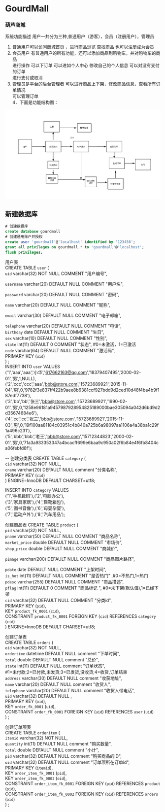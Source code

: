 # GourdMall
### 葫芦商城     
系统功能描述 用户一共分为三种,普通用户（游客），会员（注册用户），管理员<br>
1. 普通用户可以访问商城首页 ，进行商品浏览 查找商品 也可以注册成为会员<br>
2. 会员用户 有普通用户的所有功能，还可以添加商品到购物车，并对购物车的商品<br>
进行操作 可以下订单 可以进如个人中心 修改自己的个人信息 可以对没有支付的订单<br>
进行支付或取消<br>
3.  管理员是平台的后台管理者 可以进行商品上下架，修改商品信息，查看所有订单情况<br>
 可以管理订单 <br>
4．下面是功能结构图：<br>

![](img/功能流程图.jpg)

##  新建数据库

```sql
# 创建数据库
create database gourdmall
# 创建通用账户并授权
create user 'gourdmall'@'localhost' identified by '123456';
grant all privileges on gourdmall.* to 'gourdmall'@'localhost';
flush privileges;
```

用户表    
CREATE TABLE `user` (    
  `uid` varchar(32) NOT NULL COMMENT "用户编号",  
      
  `username` varchar(20) DEFAULT NULL COMMENT "用户名",  
     	  	
  `password` varchar(20) DEFAULT NULL COMMENT "密码",  
  	  
  `name` varchar(20) DEFAULT NULL COMMENT "昵称",	  
       		
  `email` varchar(30) DEFAULT NULL COMMENT "电子邮箱",     
     			
  `telephone` varchar(20) DEFAULT NULL COMMENT "电话",    		  
  `birthday` date DEFAULT NULL COMMENT "生日",    
  `sex` varchar(10) DEFAULT NULL COMMENT "性别",	     	  
  `state` int(11) DEFAULT 0 COMMENT "状态", #0=未激活，1=已激活  
  `code` varchar(64) DEFAULT NULL COMMENT "激活码",	    	
  PRIMARY KEY (`uid`)    
) ;   
INSERT INTO `user` VALUES      
('1','aaa','aaa','小华','617662163@qq.com','18379407495','2000-02-01','男',1,NULL),        
('2','ccc','ccc','aaa','bbb@store.com','15723689921','2015-11-04','男',0,'9782f3e837ff422b9aee8b6381ccf927bdd9d2ced10d48f4ba4b9f187edf7738'),     
('3','bb','bb','张三','bbb@store.com','15723689921','1990-02-01','男',0,'1258e96181a9457987928954825189000bae305094a042d6bd9d2d35674684e6'),     
('4','cc','cc','张三','bbb@store.com','15723689921','2015-11-03','男',0,'19f100aa81184c03951c4b840a725b6a98097aa1106a4a38ba1c29f1a496c231'),     
('5','bbb','bbb','老王','bbb@store.com','15712344823','2000-02-01','男',0,'71a3a933353347a4bcacff699e6baa9c950a02f6b84e4f6fb8404ca06febfd6f');     
   
   
--  创建分类表
CREATE TABLE `category` (  
  `cid` varchar(32) NOT NULL,   
  `cname` varchar(20) DEFAULT NULL comment "分类名称",	  
  PRIMARY KEY (`cid`)   
) ENGINE=InnoDB DEFAULT CHARSET=utf8;    
   
 INSERT INTO `category` VALUES   
 ('1','手机数码'),('2','电脑办公'),  
 ('3','家具家居'),('4','鞋靴箱包'),  
 ('5','图书音像'),('6','母婴孕婴'),  
 ('7','运动户外'),('8','汽车用品'); 
 
 创建商品表
 CREATE TABLE `product` (   
   `pid` varchar(32) NOT NULL,    
   `pname` varchar(50) DEFAULT NULL COMMENT "商品名称",   
   `market_price` double DEFAULT NULL COMMENT "市场价",	  
   `shop_price` double DEFAULT NULL COMMENT "商城价",   	 
   
   `pimage` varchar(200) DEFAULT NULL COMMENT "商品图片路径",	   
   
   `pdate` date DEFAULT NULL COMMENT "上架时间",   
   `is_hot` int(11) DEFAULT NULL COMMENT "是否热门" ,#0=不热门,1=热门    
   `pdesc` varchar(255) DEFAULT NULL COMMENT "商品描述",    
   `pflag` int(11) DEFAULT 0 COMMENT "商品标记 ",	#0=未下架(默认值),1=已经下架    
   `cid` varchar(32) DEFAULT NULL COMMENT "分类id",	 	   
   PRIMARY KEY (`pid`),    
   KEY `product_fk_0001` (`cid`),   
   CONSTRAINT `product_fk_0001` FOREIGN KEY (`cid`) REFERENCES `category` (`cid`)    
 ) ENGINE=InnoDB DEFAULT CHARSET=utf8;    
 
 创建订单表   
 CREATE TABLE `orders` (   
   `oid` varchar(32) NOT NULL,    
   `ordertime` datetime DEFAULT NULL comment "下单时间",	     
   `total` double DEFAULT NULL comment "总价",   
   `state` int(11) DEFAULT NULL comment "订单状态",  	      
   			#1=未付款;2=已付款,未发货;3=已发货,没收货;4=收货,订单结束   
   `address` varchar(30) DEFAULT NULL comment "收获地址",   
   `name` varchar(20) DEFAULT NULL comment "收货人",    
   `telephone` varchar(20) DEFAULT NULL comment "收货人带电话",    
   `uid` varchar(32) DEFAULT NULL ,    
   PRIMARY KEY (`oid`),    
   KEY `order_fk_0001` (`uid`),    
   CONSTRAINT `order_fk_0001` FOREIGN KEY (`uid`) REFERENCES `user` (`uid`)        
 ) ;    
 
 创建订单项表    
CREATE TABLE `orderitem` (    
  `itemid` varchar(32) NOT NULL,    
  `quantity` int(11) DEFAULT NULL comment "购买数量",   	  	  
  `total` double DEFAULT NULL comment "小计",   
  `pid` varchar(32) DEFAULT NULL comment "购买商品的ID",    
  `oid` varchar(32) DEFAULT NULL comment "订单项所在订单id",   
  PRIMARY KEY (`itemid`),    
  KEY `order_item_fk_0001` (`pid`),       
  KEY `order_item_fk_0002` (`oid`),      
  CONSTRAINT `order_item_fk_0001` FOREIGN KEY (`pid`) REFERENCES `product` (`pid`),      
  CONSTRAINT `order_item_fk_0002` FOREIGN KEY (`oid`) REFERENCES `orders` (`oid`)     
) ; 

  
